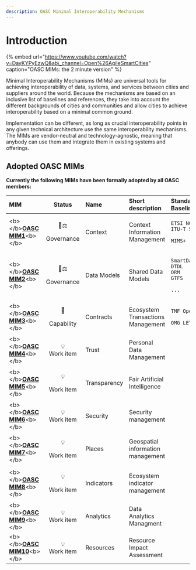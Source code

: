 ```yaml
---
description: OASC Minimal Interoperability Mechanisms
---
```


# Introduction

{% embed url="https://www.youtube.com/watch?v=DayKYPyEzwQ&ab\_channel=Open%26AgileSmartCities" caption="OASC MIMs: the 2 minute version" %}

Minimal Interoperability Mechanisms \(MIMs\) are universal tools for achieving interoperability of data, systems, and services between cities and suppliers around the world. Because the mechanisms are based on an inclusive list of baselines and references, they take into account the different backgrounds of cities and communities and allow cities to achieve interoperability based on a minimal common ground.

Implementation can be different, as long as crucial interoperability points in any given technical architecture use the same interoperability mechanisms. The MIMs are vendor-neutral and technology-agnostic, meaning that anybody can use them and integrate them in existing systems and offerings.

## Adopted OASC MIMs

**Currently the following MIMs have been formally adopted by all OASC members:**

<table>
  <thead>
    <tr>
      <th style="text-align:left">MIM</th>
      <th style="text-align:center">Status</th>
      <th style="text-align:left">Name</th>
      <th style="text-align:left">Short description</th>
      <th style="text-align:left">Standards and Baselines</th>
    </tr>
  </thead>
  <tbody>
    <tr>
      <td style="text-align:left">&lt;b&gt;&lt;/b&gt;<a href="oasc-mim-1-context.md"><b>OASC MIM1</b></a>&lt;b&gt;&lt;/b&gt;</td>
      <td
      style="text-align:center">
        <p>&#x1F469;&#x2696;</p>
        <p>Governance</p>
        </td>
        <td style="text-align:left">Context</td>
        <td style="text-align:left">Context Information Management</td>
        <td style="text-align:left">
          <p><code>ETSI NGSI-LD <br />ITU-T SG20 DPM</code>
          </p>
          <p><code>MIMS+</code>
          </p>
        </td>
    </tr>
    <tr>
      <td style="text-align:left">&lt;b&gt;&lt;/b&gt;<a href="oasc-mim-2-data-models.md"><b>OASC MIM2</b></a>&lt;b&gt;&lt;/b&gt;</td>
      <td
      style="text-align:center">
        <p>&#x1F469;&#x2696;</p>
        <p>Governance</p>
        </td>
        <td style="text-align:left">Data Models</td>
        <td style="text-align:left">Shared Data Models</td>
        <td style="text-align:left">
          <p><code>SmartDataModels<br />DTDL<br />ORM<br />GTFS</code>
          </p>
          <p><code>...</code>
          </p>
        </td>
    </tr>
    <tr>
      <td style="text-align:left">&lt;b&gt;&lt;/b&gt;<a href="oasc-mim-3-contracts.md"><b>OASC MIM3</b></a>&lt;b&gt;&lt;/b&gt;</td>
      <td
      style="text-align:center">
        <p>&#x1F9E9;</p>
        <p>Capability</p>
        </td>
        <td style="text-align:left">Contracts</td>
        <td style="text-align:left">Ecosystem Transactions Management</td>
        <td style="text-align:left">
          <p><code>TMF Open APIs</code>
          </p>
          <p><code>OMG LETS*</code>
          </p>
        </td>
    </tr>
    <tr>
      <td style="text-align:left">&lt;b&gt;&lt;/b&gt;<a href="oasc-mim4-trust/"><b>OASC MIM4</b></a>&lt;b&gt;&lt;/b&gt;</td>
      <td
      style="text-align:center">&#x1F4A1;
        <br />Work item</td>
        <td style="text-align:left">Trust</td>
        <td style="text-align:left">Personal Data Management</td>
        <td style="text-align:left"></td>
    </tr>
    <tr>
      <td style="text-align:left">&lt;b&gt;&lt;/b&gt;<a href="oasc-mim5-transparency.md"><b>OASC MIM5</b></a>&lt;b&gt;&lt;/b&gt;</td>
      <td
      style="text-align:center">
        <p>&#x1F4A1;</p>
        <p>Work item</p>
        </td>
        <td style="text-align:left">Transparency</td>
        <td style="text-align:left">Fair Artificial Intelligence</td>
        <td style="text-align:left"></td>
    </tr>
    <tr>
      <td style="text-align:left">&lt;b&gt;&lt;/b&gt;<a href="oasc-mim6-security.md"><b>OASC MIM6</b></a>&lt;b&gt;&lt;/b&gt;</td>
      <td
      style="text-align:center">&#x1F4A1;
        <br />Work item</td>
        <td style="text-align:left">Security</td>
        <td style="text-align:left">Security management</td>
        <td style="text-align:left"></td>
    </tr>
    <tr>
      <td style="text-align:left">&lt;b&gt;&lt;/b&gt;<a href="oasc-mim7-places.md"><b>OASC MIM7</b></a>&lt;b&gt;&lt;/b&gt;</td>
      <td
      style="text-align:center">
        <p>&#x1F4A1;</p>
        <p>Work item</p>
        </td>
        <td style="text-align:left">Places</td>
        <td style="text-align:left">Geospatial information management</td>
        <td style="text-align:left"></td>
    </tr>
    <tr>
      <td style="text-align:left">&lt;b&gt;&lt;/b&gt;<a href="oasc-mim8-indicators.md"><b>OASC MIM8</b></a>&lt;b&gt;&lt;/b&gt;</td>
      <td
      style="text-align:center">
        <p>&#x1F4A1;</p>
        <p>Work item</p>
        </td>
        <td style="text-align:left">Indicators</td>
        <td style="text-align:left">Ecosystem indicator management</td>
        <td style="text-align:left"></td>
    </tr>
    <tr>
      <td style="text-align:left">&lt;b&gt;&lt;/b&gt;<a href="oasc-mim9-analytics.md"><b>OASC MIM9</b></a>&lt;b&gt;&lt;/b&gt;</td>
      <td
      style="text-align:center">&#x1F4A1;
        <br />Work item</td>
        <td style="text-align:left">Analytics</td>
        <td style="text-align:left">Data Analytics Managment</td>
        <td style="text-align:left"></td>
    </tr>
    <tr>
      <td style="text-align:left">&lt;b&gt;&lt;/b&gt;<a href="oasc-mim10-resources.md"><b>OASC MIM10</b></a>&lt;b&gt;&lt;/b&gt;</td>
      <td
      style="text-align:center">&#x1F4A1;
        <br />Work item</td>
        <td style="text-align:left">Resources</td>
        <td style="text-align:left">Resource Impact Assessment</td>
        <td style="text-align:left"></td>
    </tr>
  </tbody>
</table>

